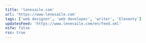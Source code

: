 ```yaml
---
title: 'lenesaile.com'
url: 'https://www.lenesaile.com'
tags: ['web designer', 'web developer', 'writer', 'Eleventy']
updatesFeed: 'https://www.lenesaile.com/en/feed.xml'
nsfw: false
rss: true
---
```

